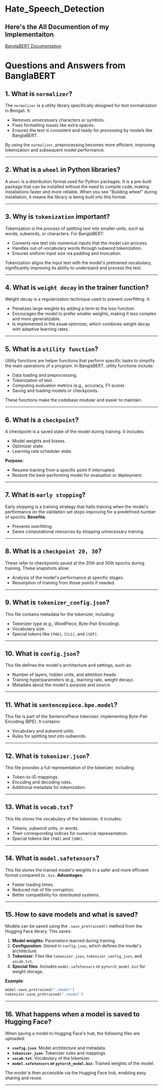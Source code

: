 # Hate_Speech_Detection

## Here's the All Documention of my Implementaiton 

[BanglaBERT Documentation](https://github.com/tajuar-akash-hub/Bengali_Hate_Speech_Detection_Using_BanglaBERT_-_XLM_R_/blob/main/BanglaBERT.md)


# Questions and Answers from BanglaBERT

## 1. What is `normalizer`?
The `normalizer` is a utility library specifically designed for text normalization in Bengali. It:
- Removes unnecessary characters or symbols.
- Fixes formatting issues like extra spaces.
- Ensures the text is consistent and ready for processing by models like BanglaBERT.

By using the `normalizer`, preprocessing becomes more efficient, improving tokenization and subsequent model performance.

---

## 2. What is a `wheel` in Python libraries?
A `wheel` is a distribution format used for Python packages. It is a pre-built package that can be installed without the need to compile code, making installations faster and more reliable. When you see "Building wheel" during installation, it means the library is being built into this format.

---

## 3. Why is `tokenization` important?
Tokenization is the process of splitting text into smaller units, such as words, subwords, or characters. For BanglaBERT:
- Converts raw text into numerical inputs that the model can process.
- Handles out-of-vocabulary words through subword tokenization.
- Ensures uniform input size via padding and truncation.

Tokenization aligns the input text with the model's pretrained vocabulary, significantly improving its ability to understand and process the text.

---

## 4. What is `weight decay` in the trainer function?
Weight decay is a regularization technique used to prevent overfitting. It:
- Penalizes large weights by adding a term to the loss function.
- Encourages the model to prefer smaller weights, making it less complex and more generalizable.
- Is implemented in the `AdamW` optimizer, which combines weight decay with adaptive learning rates.

---

## 5. What is a `utility function`?
Utility functions are helper functions that perform specific tasks to simplify the main operations of a program. In BanglaBERT, utility functions include:
- Data loading and preprocessing.
- Tokenization of text.
- Computing evaluation metrics (e.g., accuracy, F1-score).
- Saving and loading models or checkpoints.

These functions make the codebase modular and easier to maintain.

---

## 6. What is a `checkpoint`?
A checkpoint is a saved state of the model during training. It includes:
- Model weights and biases.
- Optimizer state.
- Learning rate scheduler state.

**Purpose**:
- Resume training from a specific point if interrupted.
- Restore the best-performing model for evaluation or deployment.

---

## 7. What is `early stopping`?
Early stopping is a training strategy that halts training when the model's performance on the validation set stops improving for a predefined number of epochs. **Benefits**:
- Prevents overfitting.
- Saves computational resources by stopping unnecessary training.

---

## 8. What is a `checkpoint 20, 30`?
These refer to checkpoints saved at the 20th and 30th epochs during training. These snapshots allow:
- Analysis of the model's performance at specific stages.
- Resumption of training from those points if needed.

---

## 9. What is `tokenizer_config.json`?
This file contains metadata for the tokenizer, including:
- Tokenizer type (e.g., WordPiece, Byte-Pair Encoding).
- Vocabulary size.
- Special tokens like `[PAD]`, `[CLS]`, and `[SEP]`.

---

## 10. What is `config.json`?
This file defines the model's architecture and settings, such as:
- Number of layers, hidden units, and attention heads.
- Training hyperparameters (e.g., learning rate, weight decay).
- Metadata about the model's purpose and source.

---

## 11. What is `sentencepiece.bpe.model`?
This file is part of the SentencePiece tokenizer, implementing Byte-Pair Encoding (BPE). It contains:
- Vocabulary and subword units.
- Rules for splitting text into subwords.

---

## 12. What is `tokenizer.json`?
This file provides a full representation of the tokenizer, including:
- Token-to-ID mappings.
- Encoding and decoding rules.
- Additional metadata for tokenization.

---

## 13. What is `vocab.txt`?
This file stores the vocabulary of the tokenizer. It includes:
- Tokens, subword units, or words.
- Their corresponding indices for numerical representation.
- Special tokens like `[PAD]` and `[UNK]`.

---

## 14. What is `model.safetensors`?
This file stores the trained model's weights in a safer and more efficient format compared to `.bin`. **Advantages**:
- Faster loading times.
- Reduced risk of file corruption.
- Better compatibility for distributed systems.

---

## 15. How to save models and what is saved?
Models can be saved using the `.save_pretrained()` method from the Hugging Face library. This saves:
1. **Model weights**: Parameters learned during training.
2. **Configuration**: Stored in `config.json`, which defines the model's architecture.
3. **Tokenizer**: Files like `tokenizer.json`, `tokenizer_config.json`, and `vocab.txt`.
4. **Special files**: Includes `model.safetensors` or `pytorch_model.bin` for weight storage.

**Example**:
```python
model.save_pretrained("./model")
tokenizer.save_pretrained("./model")
```

---

## 16. What happens when a model is saved to Hugging Face?
When saving a model to Hugging Face's hub, the following files are uploaded:
- **`config.json`**: Model architecture and metadata.
- **`tokenizer.json`**: Tokenizer rules and mappings.
- **`vocab.txt`**: Vocabulary of the tokenizer.
- **`model.safetensors` or `pytorch_model.bin`**: Trained weights of the model.

The model is then accessible via the Hugging Face hub, enabling easy sharing and reuse.

---

